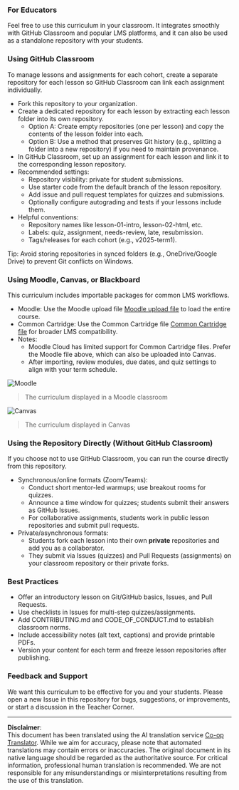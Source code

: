 <!--
CO_OP_TRANSLATOR_METADATA:
{
  "original_hash": "71009af209f81cc01a1f2d324200375f",
  "translation_date": "2025-10-03T08:19:51+00:00",
  "source_file": "for-teachers.md",
  "language_code": "en"
}
-->
### For Educators

Feel free to use this curriculum in your classroom. It integrates smoothly with GitHub Classroom and popular LMS platforms, and it can also be used as a standalone repository with your students.

### Using GitHub Classroom

To manage lessons and assignments for each cohort, create a separate repository for each lesson so GitHub Classroom can link each assignment individually.

- Fork this repository to your organization.
- Create a dedicated repository for each lesson by extracting each lesson folder into its own repository.
  - Option A: Create empty repositories (one per lesson) and copy the contents of the lesson folder into each.
  - Option B: Use a method that preserves Git history (e.g., splitting a folder into a new repository) if you need to maintain provenance.
- In GitHub Classroom, set up an assignment for each lesson and link it to the corresponding lesson repository.
- Recommended settings:
  - Repository visibility: private for student submissions.
  - Use starter code from the default branch of the lesson repository.
  - Add issue and pull request templates for quizzes and submissions.
  - Optionally configure autograding and tests if your lessons include them.
- Helpful conventions:
  - Repository names like lesson-01-intro, lesson-02-html, etc.
  - Labels: quiz, assignment, needs-review, late, resubmission.
  - Tags/releases for each cohort (e.g., v2025-term1).

Tip: Avoid storing repositories in synced folders (e.g., OneDrive/Google Drive) to prevent Git conflicts on Windows.

### Using Moodle, Canvas, or Blackboard

This curriculum includes importable packages for common LMS workflows.

- Moodle: Use the Moodle upload file [Moodle upload file](../../../../../../../teaching-files/webdev-moodle.mbz) to load the entire course.
- Common Cartridge: Use the Common Cartridge file [Common Cartridge file](../../../../../../../teaching-files/webdev-common-cartridge.imscc) for broader LMS compatibility.
- Notes:
  - Moodle Cloud has limited support for Common Cartridge files. Prefer the Moodle file above, which can also be uploaded into Canvas.
  - After importing, review modules, due dates, and quiz settings to align with your term schedule.

![Moodle](../../translated_images/moodle.94eb93d714a50cb2c97435b408017dee224348b61bc86203ffd43a4f4e57b95f.en.png)
> The curriculum displayed in a Moodle classroom

![Canvas](../../translated_images/canvas.fbd605ff8e5b8aff567d398528ce113db304446b90b9cad55c654de3fdfcda34.en.png)
> The curriculum displayed in Canvas

### Using the Repository Directly (Without GitHub Classroom)

If you choose not to use GitHub Classroom, you can run the course directly from this repository.

- Synchronous/online formats (Zoom/Teams):
  - Conduct short mentor-led warmups; use breakout rooms for quizzes.
  - Announce a time window for quizzes; students submit their answers as GitHub Issues.
  - For collaborative assignments, students work in public lesson repositories and submit pull requests.
- Private/asynchronous formats:
  - Students fork each lesson into their own **private** repositories and add you as a collaborator.
  - They submit via Issues (quizzes) and Pull Requests (assignments) on your classroom repository or their private forks.

### Best Practices

- Offer an introductory lesson on Git/GitHub basics, Issues, and Pull Requests.
- Use checklists in Issues for multi-step quizzes/assignments.
- Add CONTRIBUTING.md and CODE_OF_CONDUCT.md to establish classroom norms.
- Include accessibility notes (alt text, captions) and provide printable PDFs.
- Version your content for each term and freeze lesson repositories after publishing.

### Feedback and Support

We want this curriculum to be effective for you and your students. Please open a new Issue in this repository for bugs, suggestions, or improvements, or start a discussion in the Teacher Corner.

---

**Disclaimer**:  
This document has been translated using the AI translation service [Co-op Translator](https://github.com/Azure/co-op-translator). While we aim for accuracy, please note that automated translations may contain errors or inaccuracies. The original document in its native language should be regarded as the authoritative source. For critical information, professional human translation is recommended. We are not responsible for any misunderstandings or misinterpretations resulting from the use of this translation.